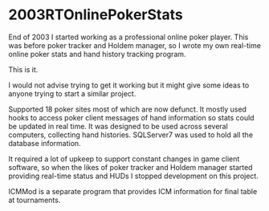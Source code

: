 # 2003RTOnlinePokerStats

End of 2003 I started working as a professional online poker player. This was before poker tracker and Holdem manager, so I wrote my own real-time online poker stats and hand history tracking program. 

This is it. 

I would not advise trying to get it working but it might give some ideas to anyone trying to start a similar project.

Supported 18 poker sites most of which are now defunct.  It mostly used hooks to access poker client messages of hand information so stats could be updated in real time. It was designed to be used across several computers, collecting hand histories.  SQLServer7 was used to hold all the database information. 

It required a lot of upkeep to support constant changes in game client software, so when the likes of poker tracker and Holdem manager started providing real-time status and HUDs I stopped development on this project. 

ICMMod is a separate program that provides ICM information for final table at tournaments. 
